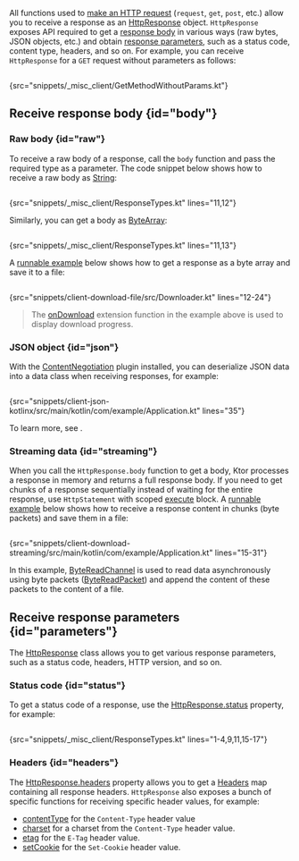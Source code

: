 [//]: # (title: Receiving responses)

All functions used to [make an HTTP request](request.md) (`request`, `get`, `post`, etc.) allow you to receive a response as an [HttpResponse](https://api.ktor.io/ktor-client/ktor-client-core/ktor-client-core/io.ktor.client.statement/-http-response/index.html) object. `HttpResponse` exposes API required to get a [response body](#body) in various ways (raw bytes, JSON objects, etc.) and obtain [response parameters](#parameters), such as a status code, content type, headers, and so on. For example, you can receive `HttpResponse` for a `GET` request without parameters as follows:

```kotlin
```
{src="snippets/_misc_client/GetMethodWithoutParams.kt"}


## Receive response body {id="body"}

### Raw body {id="raw"}

To receive a raw body of a response, call the `body` function and pass the required type as a parameter. The code snippet below shows how to receive a raw body as [String](https://kotlinlang.org/api/latest/jvm/stdlib/kotlin/-string/):

```kotlin
```
{src="snippets/_misc_client/ResponseTypes.kt" lines="11,12"}

Similarly, you can get a body as [ByteArray](https://kotlinlang.org/api/latest/jvm/stdlib/kotlin/-byte-array/):

```kotlin
```
{src="snippets/_misc_client/ResponseTypes.kt" lines="11,13"}

A [runnable example](https://github.com/ktorio/ktor-documentation/tree/main/codeSnippets/snippets/client-download-file) below shows how to get a response as a byte array and save it to a file:
```kotlin
```
{src="snippets/client-download-file/src/Downloader.kt" lines="12-24"}

> The [onDownload](https://api.ktor.io/ktor-client/ktor-client-core/ktor-client-core/io.ktor.client.features/on-download.html) extension function in the example above is used to display download progress.

### JSON object {id="json"}

With the [ContentNegotiation](json.md) plugin installed, you can deserialize JSON data into a data class when receiving responses, for example:

```kotlin
```
{src="snippets/client-json-kotlinx/src/main/kotlin/com/example/Application.kt" lines="35"}

To learn more, see [](json.md#receive_send_data).


### Streaming data {id="streaming"}

When you call the `HttpResponse.body` function to get a body, Ktor processes a response in memory and returns a full response body. If you need to get chunks of a response sequentially instead of waiting for the entire response, use `HttpStatement` with scoped [execute](https://api.ktor.io/ktor-client/ktor-client-core/ktor-client-core/io.ktor.client.statement/-http-statement/execute.html) block. A [runnable example](https://github.com/ktorio/ktor-documentation/tree/main/codeSnippets/snippets/client-download-streaming) below shows how to receive a response content in chunks (byte packets) and save them in a file:

```kotlin
```
{src="snippets/client-download-streaming/src/main/kotlin/com/example/Application.kt" lines="15-31"}

In this example, [ByteReadChannel](https://api.ktor.io/ktor-io/ktor-io/io.ktor.utils.io/-byte-read-channel/index.html) is used to read data asynchronously using byte packets ([ByteReadPacket](https://api.ktor.io/ktor-io/ktor-io/io.ktor.utils.io.core/-byte-read-packet/index.html)) and append the content of these packets to the content of a file.


## Receive response parameters {id="parameters"}

The [HttpResponse](https://api.ktor.io/ktor-client/ktor-client-core/ktor-client-core/io.ktor.client.statement/-http-response/index.html) class allows you to get various response parameters, such as a status code, headers, HTTP version, and so on.

### Status code {id="status"}

To get a status code of a response, use the [HttpResponse.status](https://api.ktor.io/ktor-client/ktor-client-core/ktor-client-core/io.ktor.client.statement/-http-response/status.html) property, for example:

```kotlin
```
{src="snippets/_misc_client/ResponseTypes.kt" lines="1-4,9,11,15-17"}


### Headers {id="headers"}
The [HttpResponse.headers](https://api.ktor.io/ktor-http/ktor-http/io.ktor.http/-http-message/headers.html) property allows you to get a [Headers](https://api.ktor.io/ktor-http/ktor-http/io.ktor.http/-headers/index.html) map containing all response headers. `HttpResponse` also exposes a bunch of specific functions for receiving specific header values, for example:
* [contentType](https://api.ktor.io/ktor-http/ktor-http/io.ktor.http/content-type.html) for the `Content-Type` header value
* [charset](https://api.ktor.io/ktor-http/ktor-http/io.ktor.http/charset.html) for a charset from the `Content-Type` header value.
* [etag](https://api.ktor.io/ktor-http/ktor-http/io.ktor.http/etag.html) for the `E-Tag` header value.
* [setCookie](https://api.ktor.io/ktor-http/ktor-http/io.ktor.http/set-cookie.html) for the `Set-Cookie` header value.



